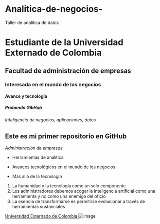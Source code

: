# Analitica-de-negocios-
Taller de analítica de datos 
# Estudiante de la Universidad Externado de Colombia 
## Facultad de administración de empresas 
### Interesada en el mundo de los negocios
#### Avance y tecnología
##### Probando GibHub
###### Inteligencia de negocios, aplicaciones, datos

## **Este es mi primer repositorio en GitHub**


*Administración de empresas*

* Herramientas de analítica 

* Avances tecnológicos en el mundo de los negocios 

* Más allá de la tecnología 

1. La humanidad y la tecnología como un solo componente
2. Los administradores debemos acoger la inteligencia artificial como una herramienta y no como una enemiga del oficio
3. La esencia de transformarse es permitirse evolucionar a través de herramientas sustanciales
   
[Universidad Externado de Colombia ](https://www.uexternado.edu.co/)
![image](https://github.com/user-attachments/assets/a8fbc964-42a5-416f-ad81-faba724b5395)

